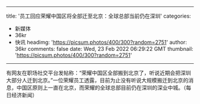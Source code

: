 
---
title: '员工回应荣耀中国区将全部迁至北京：全球总部当前仍在深圳'
categories: 
 - 新媒体
 - 36kr
 - 快讯
headimg: 'https://picsum.photos/400/300?random=2751'
author: 36kr
comments: false
date: Wed, 23 Feb 2022 06:29:22 GMT
thumbnail: 'https://picsum.photos/400/300?random=2751'
---

<div>   
有网友在职场社交平台发帖称：“荣耀中国区全部搬到北京了，听说近期会把深圳大部分人迁到北京。”一位荣耀员工透露，目前为止没有听说大规模搬迁到北京的消息，中国区原则上一直在北京，而荣耀的全球总部目前仍在深圳的深业中城。（每日经济新闻）  
</div>
            